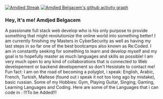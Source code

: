 
<!--
**AmdjedBelgacem/AmdjedBelgacem** is a ✨ _special_ ✨ repository because its `README.md` (this file) appears on your GitHub profile.

Here are some ideas to get you started:

- 🔭 I’m currently working on ...
- 🌱 I’m currently learning ...
- 👯 I’m looking to collaborate on ...
- 🤔 I’m looking for help with ...
- 💬 Ask me about ...
- 📫 How to reach me: ...
- 😄 Pronouns: ...
- ⚡ Fun fact: ...
-->
[![Amdjed Streak](https://streak-stats.demolab.com/?user=AmdjedBelgacem&theme=dark)](https://git.io/streak-stats)
[![Amdjed Belgacem's github activity graph](https://github-readme-activity-graph.vercel.app/graph?username=AmdjedBelgacem&custom_title=Amdjed%20Belgacem%20Activity%20Graph&hide_border=true)](https://github.com/ashutosh00710/github-readme-activity-graph)
### Hey, It's me! Amdjed Belgacem
A passionate full stack web develop who is his only purpose to provide something that might revolutionize the online world into something better!
I am currently finishing my Masters in CyberSecurity as well as having my last steps in so far one of the best bootcamps also known as Re:Coded.
I am in constantly seeking for something to learn and develop myself and my goal is to hopefully master as much languages and skills as possible!
I am very much open to any kind of collaborations that is connected to Web developement or backend developement so don't Hesistate to contact me!
Fun fact: I am on the road of becoming a polyglot, i speak: English, Arabic, French, Turkish, Maltese (found out i speak it not too long ago by mistake), basic russian.
Some of my Hobbies: Gym, Playing Guitar, Singing, Gaming, Learning Languages and Coding.
Here are some of the Languages that i can code in :
!!!To be Added!!!

